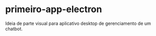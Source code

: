 # primeiro-app-electron
 Ideia de parte visual para aplicativo desktop  de gerenciamento de um chatbot.
